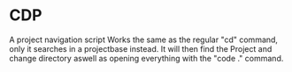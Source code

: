# CDP

A project navigation script
Works the same as the regular "cd" command, only it searches in a projectbase instead.
It will then find the Project and change directory aswell as opening everything with the "code ." command.
